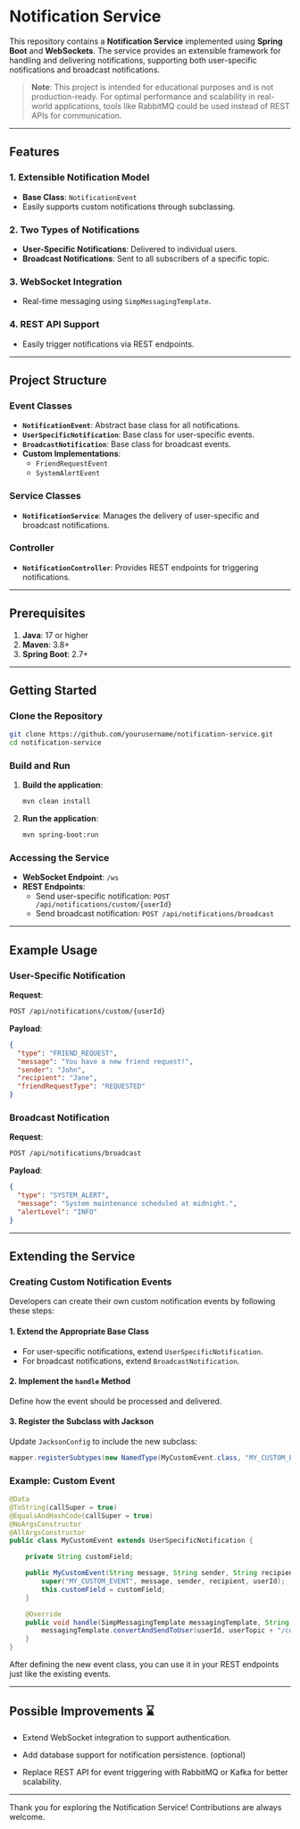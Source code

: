# Notification Service

This repository contains a **Notification Service** implemented using **Spring Boot** and **WebSockets**. The service provides an extensible framework for handling and delivering notifications, supporting both user-specific notifications and broadcast notifications.

> **Note**: This project is intended for educational purposes and is not production-ready. For optimal performance and scalability in real-world applications, tools like RabbitMQ could be used instead of REST APIs for communication.

---

## Features

### 1. Extensible Notification Model

- **Base Class**: `NotificationEvent`
- Easily supports custom notifications through subclassing.

### 2. Two Types of Notifications

- **User-Specific Notifications**: Delivered to individual users.
- **Broadcast Notifications**: Sent to all subscribers of a specific topic.

### 3. WebSocket Integration

- Real-time messaging using `SimpMessagingTemplate`.

### 4. REST API Support

- Easily trigger notifications via REST endpoints.

---

## Project Structure

### Event Classes

- **`NotificationEvent`**: Abstract base class for all notifications.
- **`UserSpecificNotification`**: Base class for user-specific events.
- **`BroadcastNotification`**: Base class for broadcast events.
- **Custom Implementations**:
    - `FriendRequestEvent`
    - `SystemAlertEvent`

### Service Classes

- **`NotificationService`**: Manages the delivery of user-specific and broadcast notifications.

### Controller

- **`NotificationController`**: Provides REST endpoints for triggering notifications.

---

## Prerequisites

1. **Java**: 17 or higher
2. **Maven**: 3.8+
3. **Spring Boot**: 2.7+

---

## Getting Started

### Clone the Repository

```bash
git clone https://github.com/yourusername/notification-service.git
cd notification-service
```

### Build and Run

1. **Build the application**:

   ```bash
   mvn clean install
   ```

2. **Run the application**:

   ```bash
   mvn spring-boot:run
   ```

### Accessing the Service

- **WebSocket Endpoint**: `/ws`
- **REST Endpoints**:
    - Send user-specific notification: `POST /api/notifications/custom/{userId}`
    - Send broadcast notification: `POST /api/notifications/broadcast`

---

## Example Usage

### User-Specific Notification

**Request**:

```bash
POST /api/notifications/custom/{userId}
```

**Payload**:

```json
{
  "type": "FRIEND_REQUEST",
  "message": "You have a new friend request!",
  "sender": "John",
  "recipient": "Jane",
  "friendRequestType": "REQUESTED"
}
```

### Broadcast Notification

**Request**:

```bash
POST /api/notifications/broadcast
```

**Payload**:

```json
{
  "type": "SYSTEM_ALERT",
  "message": "System maintenance scheduled at midnight.",
  "alertLevel": "INFO"
}
```

---

## Extending the Service

### Creating Custom Notification Events

Developers can create their own custom notification events by following these steps:

#### 1. Extend the Appropriate Base Class

- For user-specific notifications, extend `UserSpecificNotification`.
- For broadcast notifications, extend `BroadcastNotification`.

#### 2. Implement the `handle` Method

Define how the event should be processed and delivered.

#### 3. Register the Subclass with Jackson

Update `JacksonConfig` to include the new subclass:

```java
mapper.registerSubtypes(new NamedType(MyCustomEvent.class, "MY_CUSTOM_EVENT"));
```

### Example: Custom Event

```java
@Data
@ToString(callSuper = true)
@EqualsAndHashCode(callSuper = true)
@NoArgsConstructor
@AllArgsConstructor
public class MyCustomEvent extends UserSpecificNotification {

    private String customField;

    public MyCustomEvent(String message, String sender, String recipient, String userId, String customField) {
        super("MY_CUSTOM_EVENT", message, sender, recipient, userId);
        this.customField = customField;
    }

    @Override
    public void handle(SimpMessagingTemplate messagingTemplate, String userTopic, String userId) {
        messagingTemplate.convertAndSendToUser(userId, userTopic + "/custom", this);
    }
}
```

After defining the new event class, you can use it in your REST endpoints just like the existing events.

---

## Possible Improvements ⌛

- Extend WebSocket integration to support authentication.

- Add database support for notification persistence. (optional)

- Replace REST API for event triggering with RabbitMQ or Kafka for better scalability.

---

Thank you for exploring the Notification Service! Contributions are always welcome.

